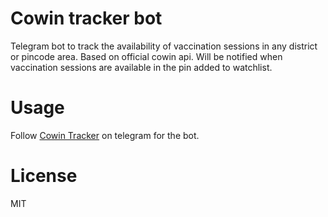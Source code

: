 # Cowin tracker bot

Telegram bot to track the availability of vaccination sessions in any district or pincode area. Based on official cowin api. Will be notified when vaccination sessions are available in the pin added to watchlist.
# Usage
Follow [Cowin Tracker](http://t.me/cowin_guide_bot) on telegram for the bot.

# License
MIT


